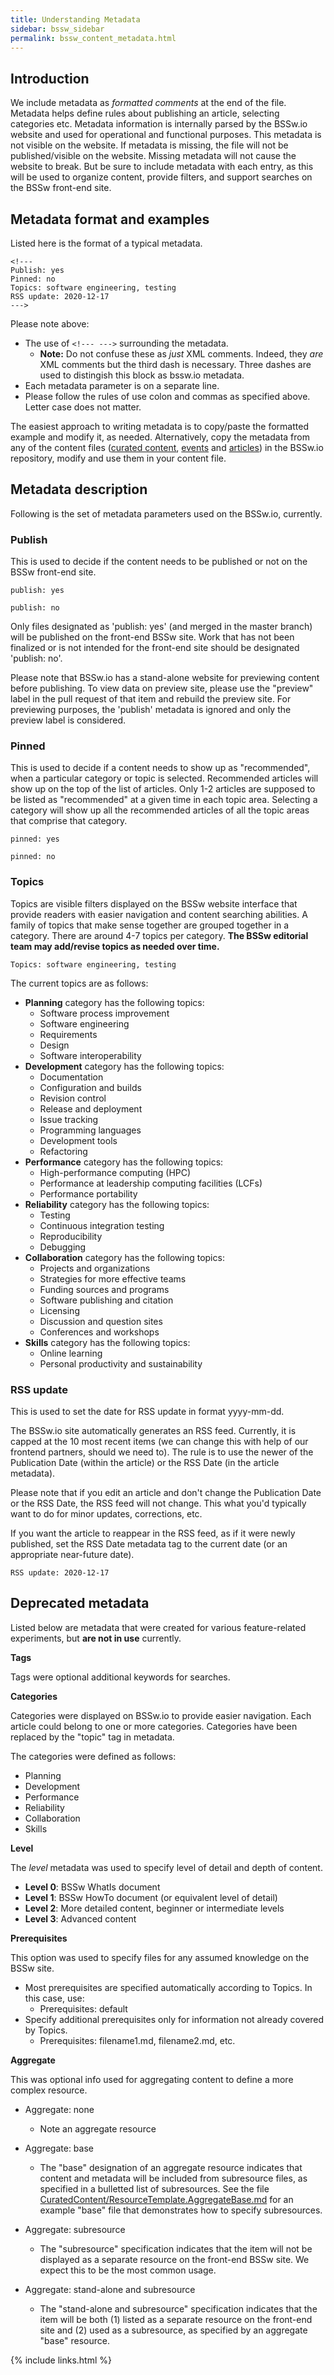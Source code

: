 ```yaml
---
title: Understanding Metadata
sidebar: bssw_sidebar
permalink: bssw_content_metadata.html
---
```


## Introduction

We include metadata as *formatted comments* at the end of the file.  Metadata helps define rules about publishing an article, selecting categories etc. Metadata information is internally parsed by the BSSw.io website and used for operational and functional purposes. This metadata is not visible on the website.  If metadata is missing, the file will not be published/visible on the website. Missing metadata will not cause the website to break. But be sure to include metadata with each entry, as this will be used to organize content, provide filters, and support searches on the BSSw front-end site. 

## Metadata format and examples

Listed here is the format of a typical metadata.

```
<!---
Publish: yes
Pinned: no
Topics: software engineering, testing
RSS update: 2020-12-17
--->
```

Please note above:
* The use of `<!--- --->` surrounding the metadata.
  * **Note:** Do not confuse these as *just* XML comments.
    Indeed, they *are* XML comments but the third dash is necessary.
    Three dashes are used to distingish this block as bssw.io metadata.
* Each metadata parameter is on a separate line.
* Please follow the rules of use colon and commas as specified above. Letter case does not matter.

The easiest approach to writing metadata is to copy/paste the formatted example and modify it, as needed. Alternatively, copy the metadata from any of the content files ([curated content](https://github.com/betterscientificsoftware/bssw.io/tree/master/CuratedContent), [events](https://github.com/betterscientificsoftware/bssw.io/tree/master/Events) and [articles](https://github.com/betterscientificsoftware/bssw.io/tree/master/Articles)) in the BSSw.io repository, modify and use them in your content file.

## Metadata description

Following is the set of metadata parameters used on the BSSw.io, currently.

### Publish
This is used to decide if the content needs to be published or not on the BSSw front-end site. 
````
publish: yes

publish: no
````
Only files designated as 'publish: yes' (and merged in the master branch) will be published on the front-end BSSw site. 
Work that has not been finalized or is not intended for the front-end site should be designated 'publish: no'. 

Please note that BSSw.io has a stand-alone website for previewing content before publishing. To view data on preview site, please use the "preview" label in the pull request of that item and rebuild the preview site. For previewing purposes, the 'publish' metadata is ignored and only the preview label is considered.



### Pinned
This is used to decide if a content needs to show up as "recommended", when a particular category or topic is selected. Recommended articles will show up on the top of the list of articles. Only 1-2 articles are supposed to be listed as "recommended" at a given time in each topic area. Selecting a category will show up all the recommended articles of all the topic areas that comprise that category.
````
pinned: yes

pinned: no
````

### Topics

Topics are visible filters displayed on the BSSw website interface that provide readers with easier navigation and content searching abilities. A family of topics that make sense together are grouped together in a category. There are around 4-7 topics per category. **The BSSw editorial team may add/revise topics as needed over time.**

````
Topics: software engineering, testing
````

The current topics are as follows:

- **Planning** category has the following topics:
    - Software process improvement
    - Software engineering
    - Requirements
    - Design
    - Software interoperability
- **Development** category has the following topics:
    - Documentation
    - Configuration and builds
    - Revision control
    - Release and deployment
    - Issue tracking
    - Programming languages
    - Development tools
    - Refactoring
- **Performance** category has the following topics:
    - High-performance computing (HPC)
    - Performance at leadership computing facilities (LCFs)
    - Performance portability
- **Reliability** category has the following topics:
    - Testing
    - Continuous integration testing
    - Reproducibility
    - Debugging
- **Collaboration** category has the following topics:
    - Projects and organizations
    - Strategies for more effective teams
    - Funding sources and programs
    - Software publishing and citation
    - Licensing
    - Discussion and question sites
    - Conferences and workshops
- **Skills** category has the following topics:
    - Online learning
    - Personal productivity and sustainability
    
### RSS update
This is used to set the date for RSS update in format yyyy-mm-dd.

The BSSw.io site automatically generates an RSS feed. Currently, it is capped at the 10 most recent items (we can change this with help of our frontend partners, should we need to). The rule is to use the newer of the Publication Date (within the article) or the RSS Date (in the article metadata).

Please note that if you edit an article and don't change the Publication Date or the RSS Date, the RSS feed will not change. This what you'd typically want to do for minor updates, corrections, etc.

If you want the article to reappear in the RSS feed, as if it were newly published, set the RSS Date metadata tag to the current date (or an appropriate near-future date).

````
RSS update: 2020-12-17
````

## Deprecated metadata

Listed below are metadata that were created for various feature-related experiments, but **are not in use** currently.

**Tags**

Tags were optional additional keywords for searches. 


**Categories**

Categories were displayed on BSSw.io to provide easier navigation. Each article could belong to one or more categories. Categories have been replaced by the "topic" tag in metadata. 

The categories were defined as follows:
- Planning
- Development
- Performance
- Reliability
- Collaboration
- Skills


**Level**

The *level* metadata was used to specify level of detail and depth of content.
- **Level 0**:  BSSw WhatIs document
- **Level 1**:  BSSw HowTo document (or equivalent level of detail)
- **Level 2**:  More detailed content, beginner or intermediate levels
- **Level 3**:  Advanced content

**Prerequisites**

This option was used to specify files for any assumed knowledge on the BSSw site.
- Most prerequisites are specified automatically according to Topics. In this case, use:
   - Prerequisites: default
- Specify additional prerequisites only for information not already covered by Topics.
   - Prerequisites: filename1.md, filename2.md, etc.

**Aggregate**

This was optional info used for aggregating content to define a more complex resource.
 - Aggregate: none
   - Note an aggregate resource

 - Aggregate: base
   - The "base" designation of an aggregate resource indicates that content and metadata will be included from subresource files, as specified in a bulletted list of subresources.  See the file [CuratedContent/ResourceTemplate.AggregateBase.md](CuratedContent/ResourceTemplate.AggregateBase.md) for an example "base" file that demonstrates how to specify subresources.

- Aggregate: subresource
  - The "subresource" specification indicates that the item will not be displayed as a separate resource on the front-end BSSw site.  We expect this to be the most common usage.  

- Aggregate: stand-alone and subresource
   - The "stand-alone and subresource" specification indicates that the item will be both (1) listed as a separate resource on the front-end site and (2) used as a subresource, as specified by an aggregate "base" resource.


{% include links.html %}
